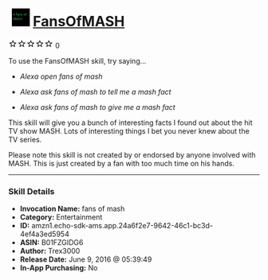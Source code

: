 # &nbsp;<img src="skill_icon" alt="FansOfMASH icon" width="36"> [FansOfMASH](http://alexa.amazon.com/#skills/amzn1.echo-sdk-ams.app.24a6f2e7-9642-46c1-bc3d-4ef4a3ed5954)
![0 stars](../../images/ic_star_border_black_18dp_1x.png)![0 stars](../../images/ic_star_border_black_18dp_1x.png)![0 stars](../../images/ic_star_border_black_18dp_1x.png)![0 stars](../../images/ic_star_border_black_18dp_1x.png)![0 stars](../../images/ic_star_border_black_18dp_1x.png) 0

To use the FansOfMASH skill, try saying...

* *Alexa open fans of mash*

* *Alexa ask fans of mash to tell me a mash fact*

* *Alexa ask fans of mash to give me a mash fact*

This skill will give you a bunch of interesting facts I found out about the hit TV show MASH. Lots of interesting things I bet you never knew about the TV series.

Please note this skill is not created by or endorsed by anyone involved with MASH. This is just created by a fan with too much time on his hands.

***

### Skill Details

* **Invocation Name:** fans of mash
* **Category:** Entertainment
* **ID:** amzn1.echo-sdk-ams.app.24a6f2e7-9642-46c1-bc3d-4ef4a3ed5954
* **ASIN:** B01FZGIDG6
* **Author:** Trex3000
* **Release Date:** June 9, 2016 @ 05:39:49
* **In-App Purchasing:** No
